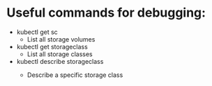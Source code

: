# Useful commands for debugging:
* kubectl get sc
  * List all storage volumes
* kubectl get storageclass
  * List all storage classes
* kubectl describe storageclass <storage-class-name>
  * Describe a specific storage class
